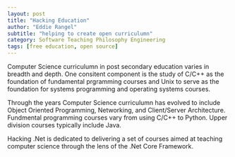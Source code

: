 ```yaml
---
layout: post
title: "Hacking Education"
author: "Eddie Rangel"
subtitle: "helping to create open curriculumn"
category: Software Teaching Philosophy Engineering
tags: [free education, open source]
---
```


Computer Science curriculumn in post secondary education varies in breadth and depth. One consitent
component is the study of C/C++ as the foundation of fundamental prgramming courses and Unix to serve
as the foundation for systems programming and operating systems courses. 

Through the years Computer Science curriculumn has evolved to include Object Oriented Programming, Networking, and Client/Server Architecture.
Fundmental programming courses vary from using C/C++ to Python. Upper division courses typically include Java.

Hacking .Net is dedicated to delivering a set of courses aimed at teaching computer science through the lens of
the .Net Core Framework. 

 